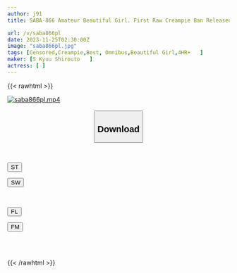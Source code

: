 ```yaml
---
author: j91
title: SABA-866 Amateur Beautiful Girl. First Raw Creampie Ban Released BEST. ``It's Hot Inside And It Feels So Good ~ I'm Cumming ~ I'm Cumming ~'' Great Climax Covered In Sweat, Great Screaming Sex. 20 Carefully Selected Beautiful Girls Show Off Their Intense Orgasms With Zero-distance Ejaculation That Hits Directly At The Cervix!

url: /v/saba866pl
date: 2023-11-25T02:30:00Z
image: "saba866pl.jpg"
tags: [Censored,Creampie,Best, Omnibus,Beautiful Girl,4HR+	 ]
maker: [S Kyuu Shirouto   ]
actress: [ ]
---
```



{{< rawhtml >}}

<div class="video" data-videoid="RQrJL6yv6zhddzp">
    <a href="javascript:;">
        <img src="/v/saba866pl/saba866pl.jpg" width="WIDTH" height="HEIGHT" alt="saba866pl.mp4" loading="lazy">
    </a>
</div>

<script type="text/javascript" src="https://j91.asia/asset/on-demand-st.js"></script>

<br>
  <link rel="stylesheet" href="https://j91.asia/asset/bs5.css">
  
  <center>
  <button class="btn btn-primary" type="button" data-bs-toggle="collapse" data-bs-target=".multi-collapse" aria-expanded="false" aria-controls="multiCollapseExample1 multiCollapseExample2"><h2>Download</h2></button></center>
</p>
<div class="row">
  <div class="col">
    <div class="collapse multi-collapse" id="multiCollapseExample1">
      <div class="card card-body">
	      	      <br>
<div class="buttons">  
<p><a href="https://streamtape.to/v/RQrJL6yv6zhddzp" target="_blank"><button class="btn-hover color-3"><i class="fa fa-download"></i> ST</button></a></p>
<p><a href="https://flaswish.com/e7fxss5wlr3x" target="_blank"><button class="btn-hover color-2"><i class="fa fa-download"></i> SW</button></a></p></div>
    </div>
  </div>
</div>
  <div class="col">
    <div class="collapse multi-collapse" id="multiCollapseExample2">
      <div class="card card-body">
	      <br>
<div class="buttons">
<p><a href="javascript:;" target="_blank"><button class="btn-hover color-9"><i class="fa fa-download"></i> FL</button></a></p>
<p><a href="javascript:;" target="_blank"><button class="btn-hover color-8"><i class="fa fa-download"></i> FM</button></a></p></div>
<br><br>
      </div>
    </div>
  </div>
</div>

{{< /rawhtml >}}
